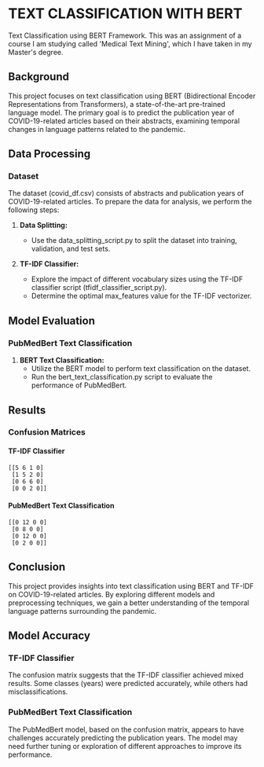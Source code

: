 # TEXT CLASSIFICATION WITH BERT
Text Classification using BERT Framework. This was an assignment of a course I am studying called 'Medical Text Mining', which I have taken in my Master's degree.



## Background

This project focuses on text classification using BERT (Bidirectional Encoder Representations from Transformers), a state-of-the-art pre-trained language model. The primary goal is to predict the publication year of COVID-19-related articles based on their abstracts, examining temporal changes in language patterns related to the pandemic.

## Data Processing

### Dataset

The dataset (covid_df.csv) consists of abstracts and publication years of COVID-19-related articles. To prepare the data for analysis, we perform the following steps:

1. **Data Splitting:**
   - Use the data_splitting_script.py to split the dataset into training, validation, and test sets.

2. **TF-IDF Classifier:**
   - Explore the impact of different vocabulary sizes using the TF-IDF classifier script (tfidf_classifier_script.py).
   - Determine the optimal max_features value for the TF-IDF vectorizer.

## Model Evaluation

### PubMedBert Text Classification

1. **BERT Text Classification:**
   - Utilize the BERT model to perform text classification on the dataset.
   - Run the bert_text_classification.py script to evaluate the performance of PubMedBert.

## Results

### Confusion Matrices

#### TF-IDF Classifier
```
[[5 6 1 0]
 [1 5 2 0]
 [0 6 6 0]
 [0 0 2 0]]
```

#### PubMedBert Text Classification
```
[[0 12 0 0]
 [0 8 0 0]
 [0 12 0 0]
 [0 2 0 0]]
```

## Conclusion

This project provides insights into text classification using BERT and TF-IDF on COVID-19-related articles. By exploring different models and preprocessing techniques, we gain a better understanding of the temporal language patterns surrounding the pandemic. 

## Model Accuracy

### TF-IDF Classifier
The confusion matrix suggests that the TF-IDF classifier achieved mixed results. Some classes (years) were predicted accurately, while others had misclassifications.

### PubMedBert Text Classification
The PubMedBert model, based on the confusion matrix, appears to have challenges accurately predicting the publication years. The model may need further tuning or exploration of different approaches to improve its performance.


